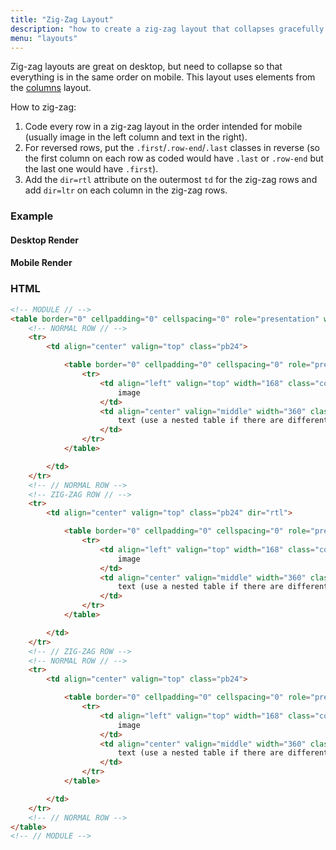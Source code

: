 ```yaml
---
title: "Zig-Zag Layout"
description: "how to create a zig-zag layout that collapses gracefully on mobile"
menu: "layouts"
---
```


Zig-zag layouts are great on desktop, but need to collapse so that everything is in the same order on mobile. This layout uses elements from the [columns](../columns) layout.

How to zig-zag:

1. Code every row in a zig-zag layout in the order intended for mobile (usually image in the left column and text in the right).
2. For reversed rows, put the `.first`/`.row-end`/`.last` classes in reverse (so the first column on each row as coded would have `.last` or `.row-end` but the last one would have `.first`).
3. Add the `dir=rtl` attribute on the outermost `td` for the zig-zag rows and add `dir=ltr` on each column in the zig-zag rows.

### Example
#### Desktop Render
<div class="example">
	<zig-zag></zig-zag>
</div>

#### Mobile Render
<div class="example">
	<zig-zag-mobile></zig-zag-mobile>
</div>

### HTML
```html
<!-- MODULE // -->
<table border="0" cellpadding="0" cellspacing="0" role="presentation" width="100%">
	<!-- NORMAL ROW // -->
	<tr>
		<td align="center" valign="top" class="pb24">

			<table border="0" cellpadding="0" cellspacing="0" role="presentation" width="100%">
				<tr>
					<td align="left" valign="top" width="168" class="col first collapse">
						image
					</td>
					<td align="center" valign="middle" width="360" class="col row-end collapse">
						text (use a nested table if there are different styles of text)
					</td>
				</tr>
			</table>

		</td>
	</tr>
	<!-- // NORMAL ROW -->
	<!-- ZIG-ZAG ROW // -->
	<tr>
		<td align="center" valign="top" class="pb24" dir="rtl">

			<table border="0" cellpadding="0" cellspacing="0" role="presentation" width="100%">
				<tr>
					<td align="left" valign="top" width="168" class="col row-end collapse" dir="ltr">
						image
					</td>
					<td align="center" valign="middle" width="360" class="col first collapse" dir="ltr">
						text (use a nested table if there are different styles of text)
					</td>
				</tr>
			</table>

		</td>
	</tr>
	<!-- // ZIG-ZAG ROW -->
	<!-- NORMAL ROW // -->
	<tr>
		<td align="center" valign="top" class="pb24">

			<table border="0" cellpadding="0" cellspacing="0" role="presentation" width="100%">
				<tr>
					<td align="left" valign="top" width="168" class="col first collapse">
						image
					</td>
					<td align="center" valign="middle" width="360" class="col last collapse">
						text (use a nested table if there are different styles of text)
					</td>
				</tr>
			</table>

		</td>
	</tr>
	<!-- // NORMAL ROW -->
</table>
<!-- // MODULE -->

```

<script>
class ZigZagLayout extends HTMLElement {
	get template() {
		let t = document.createElement("template");
		t.innerHTML = `
<head>
	<meta http-equiv="Content-Type" content="text/html; charset=UTF-8" />
	<meta name="viewport" content="width=device-width, initial-scale=1.0"/>
		 <style>
			 @import url( '/css/email/eds.css' )
		 </style>
</head>
<body>
	<center>
		<!-- BODY TABLE // -->
		<table border="0" cellpadding="0" cellspacing="0" role="presentation" height="100%" width="100%" id="body-table">
			<tr>
				<td align="center" valign="top" id="body-cell">
					<!-- MAIN TABLE // -->
					<table border="0" cellpadding="0" cellspacing="0" role="presentation" width="600" id="email-table">
					<tr>
						<td align="center" valign="top" width="100%" class="card bg-white">
							<table border="0" cellpadding="0" cellspacing="0" role="presentation" width="100%">
								<tr>
									<td align="center" valign="top" class="pb16">
										<img src="https://media.mcclatchy.com/email-assets/global/icons/star-dark.png" width="40" alt="star icon" />
									</td>
								</tr>
								<tr>
									<td align="center" valign="top" class="pb8 h2">
										Exclusive Content
									</td>
								</tr>
								<tr>
									<td align="center" valign="top" class="pb24 p">
										The eEdition offers exclusive content not available in print.
									</td>
								</tr>
								<tr>
									<td align="center" valign="top" class="pb24">
										<table border="0" cellpadding="0" cellspacing="0" role="presentation" width="100%">
											<tr>
												<td align="left" valign="top" width="168" class="col first collapse">
													<img src="https://media.mcclatchy.com/email-assets/global/welcome-series/ipad-extra-extra.png" width="168" alt="Extra Extra section" />
												</td>
												<td align="center" valign="middle" width="360" class="col row-end collapse">
													<table border="0" cellpadding="0" cellspacing="0" role="presentation" width="100%">
														<tr>
															<td align="left" valign="top" class="pb8">
																<img src="https://media.mcclatchy.com/email-assets/global/icons/bullhorn-dark.png" width="24" alt="bullhorn icon" />
															</td>
														</tr>
														<tr>
															<td align="left" valign="top" class="pb8 h3">
																Extra Extra
															</td>
														</tr>
														<tr>
															<td align="left" valign="top" class="small">
																The best and most interesting stories from around the nation and world are showcased, featuring the latest in news, politics, entertainment, health, faith and more.
															</td>
														</tr>
													</table>
												</td>
											</tr>
										</table>
									</td>
								</tr>
								<tr>
									<td align="center" valign="top" class="pb24" dir="rtl">
										<table border="0" cellpadding="0" cellspacing="0" role="presentation" width="100%">
											<tr>
												<td align="left" valign="top" width="168" class="col row-end collapse" dir="ltr">
													<img src="https://media.mcclatchy.com/email-assets/global/welcome-series/ipad-sportsxtra.png" width="168" alt="SportsXtra section" />
												</td>
												<td align="center" valign="middle" width="360" class="col first collapse" dir="ltr">
													<table border="0" cellpadding="0" cellspacing="0" role="presentation" width="100%">
														<tr>
															<td align="left" valign="top" class="pb8">
																<img src="https://media.mcclatchy.com/email-assets/global/icons/pennant-dark.png" width="24" alt="pennant icon" />
															</td>
														</tr>
														<tr>
															<td align="left" valign="top" class="pb8 h3">
																SportsXtra
															</td>
														</tr>
														<tr>
															<td align="left" valign="top" class="small">
																Want the latest sports news from around the country? SportsXtra offers highlights and recaps, as well as analysis and commentary that go beyond the game.
															</td>
														</tr>
													</table>
												</td>
											</tr>
										</table>
									</td>
								</tr>
								<tr>
									<td align="center" valign="top" class="">
										<table border="0" cellpadding="0" cellspacing="0" role="presentation" width="100%">
											<tr>
												<td align="left" valign="top" width="168" class="col first collapse">
													<img src="https://media.mcclatchy.com/email-assets/global/welcome-series/ipad-money-markets.png" width="168" alt="Money &amp; Markets section" />
												</td>
												<td align="center" valign="middle" width="360" class="col last collapse">
													<table border="0" cellpadding="0" cellspacing="0" role="presentation" width="100%">
														<tr>
															<td align="left" valign="top" class="pb8">
																<img src="https://media.mcclatchy.com/email-assets/global/icons/money-bill-wave-dark.png" width="24" alt="dollar bill icon" />
															</td>
														</tr>
														<tr>
															<td align="left" valign="top" class="pb8 h3">
																Money &amp; Markets
															</td>
														</tr>
														<tr>
															<td align="left" valign="top" class="small">
																View key stats on market happenings that affect you and your money. Explore performance of mutual funds, commodities, interest rates and more.
															</td>
														</tr>
													</table>
												</td>
											</tr>
										</table>
									</td>
								</tr>
							</table>
						</td>
					</tr>
					</table>
					<!-- // MAIN TABLE -->
				</td>
			</tr>
		</table>
		<!-- // BODY TABLE -->
	</center>
</body>
		`;
		return t;   
	}
	constructor() {
		super();
	}
	connectedCallback() {
		let clone = this.template.content.cloneNode(true);
		this.attachShadow({ mode: "open" });
		this.shadowRoot.appendChild(clone);
	}
} // end Class
customElements.define("zig-zag", ZigZagLayout);
class ZigZagMobile extends HTMLElement {
	get template() {
		let t = document.createElement("template");
		t.innerHTML = `
<head>
	<meta http-equiv="Content-Type" content="text/html; charset=UTF-8" />
	<meta name="viewport" content="width=device-width, initial-scale=1.0"/>
		 <style>
			 @import url( '/css/email/eds.css' )
		 </style>
		 <style type="text/css">
		 .fake-mobile #email-table {
			height: auto !important;
			max-width: 375px !important;
			width: 100% !important;
		}
		.fake-mobile .collapse {
			display: block !important;
			width: 100% !important;
			direction: ltr !important;
		}
		.fake-mobile img {
			max-width: 100% !important;
		}
		.fake-mobile .center-mobile {
			text-align: center !important;
		}
		.fake-mobile .center-mobile img {
			margin: 0 auto !important;
		}
		.fake-mobile .col {
			padding-left: 0 !important;
			padding-right: 0 !important;
			padding-bottom: 24px !important;
		}
		.fake-mobile .last {
			padding-bottom: 0 !important;
		}
		</style>
</head>
<body>
	<center>
		<!-- BODY TABLE // -->
		<table border="0" cellpadding="0" cellspacing="0" role="presentation" height="100%" width="100%" id="body-table" class="fake-mobile">
			<tr>
				<td align="center" valign="top" id="body-cell">
					<!-- MAIN TABLE // -->
					<table border="0" cellpadding="0" cellspacing="0" role="presentation" width="600" id="email-table">
					<tr>
						<td align="center" valign="top" width="100%" class="card bg-white">
							<table border="0" cellpadding="0" cellspacing="0" role="presentation" width="100%">
								<tr>
									<td align="center" valign="top" class="pb16">
										<img src="https://media.mcclatchy.com/email-assets/global/icons/star-dark.png" width="40" alt="star icon" />
									</td>
								</tr>
								<tr>
									<td align="center" valign="top" class="pb8 h2">
										Exclusive Content
									</td>
								</tr>
								<tr>
									<td align="center" valign="top" class="pb24 p">
										The eEdition offers exclusive content not available in print.
									</td>
								</tr>
								<tr>
									<td align="center" valign="top" class="pb24">
										<table border="0" cellpadding="0" cellspacing="0" role="presentation" width="100%">
											<tr>
												<td align="left" valign="top" width="168" class="col first collapse">
													<img src="https://media.mcclatchy.com/email-assets/global/welcome-series/ipad-extra-extra.png" width="168" alt="Extra Extra section" />
												</td>
												<td align="center" valign="middle" width="360" class="col row-end collapse">
													<table border="0" cellpadding="0" cellspacing="0" role="presentation" width="100%">
														<tr>
															<td align="left" valign="top" class="pb8">
																<img src="https://media.mcclatchy.com/email-assets/global/icons/bullhorn-dark.png" width="24" alt="bullhorn icon" />
															</td>
														</tr>
														<tr>
															<td align="left" valign="top" class="pb8 h3">
																Extra Extra
															</td>
														</tr>
														<tr>
															<td align="left" valign="top" class="small">
																The best and most interesting stories from around the nation and world are showcased, featuring the latest in news, politics, entertainment, health, faith and more.
															</td>
														</tr>
													</table>
												</td>
											</tr>
										</table>
									</td>
								</tr>
								<tr>
									<td align="center" valign="top" class="pb24" dir="rtl">
										<table border="0" cellpadding="0" cellspacing="0" role="presentation" width="100%">
											<tr>
												<td align="left" valign="top" width="168" class="col row-end collapse" dir="ltr">
													<img src="https://media.mcclatchy.com/email-assets/global/welcome-series/ipad-sportsxtra.png" width="168" alt="SportsXtra section" />
												</td>
												<td align="center" valign="middle" width="360" class="col first collapse" dir="ltr">
													<table border="0" cellpadding="0" cellspacing="0" role="presentation" width="100%">
														<tr>
															<td align="left" valign="top" class="pb8">
																<img src="https://media.mcclatchy.com/email-assets/global/icons/pennant-dark.png" width="24" alt="pennant icon" />
															</td>
														</tr>
														<tr>
															<td align="left" valign="top" class="pb8 h3">
																SportsXtra
															</td>
														</tr>
														<tr>
															<td align="left" valign="top" class="small">
																Want the latest sports news from around the country? SportsXtra offers highlights and recaps, as well as analysis and commentary that go beyond the game.
															</td>
														</tr>
													</table>
												</td>
											</tr>
										</table>
									</td>
								</tr>
								<tr>
									<td align="center" valign="top" class="">
										<table border="0" cellpadding="0" cellspacing="0" role="presentation" width="100%">
											<tr>
												<td align="left" valign="top" width="168" class="col first collapse">
													<img src="https://media.mcclatchy.com/email-assets/global/welcome-series/ipad-money-markets.png" width="168" alt="Money &amp; Markets section" />
												</td>
												<td align="center" valign="middle" width="360" class="col last collapse">
													<table border="0" cellpadding="0" cellspacing="0" role="presentation" width="100%">
														<tr>
															<td align="left" valign="top" class="pb8">
																<img src="https://media.mcclatchy.com/email-assets/global/icons/money-bill-wave-dark.png" width="24" alt="dollar bill icon" />
															</td>
														</tr>
														<tr>
															<td align="left" valign="top" class="pb8 h3">
																Money &amp; Markets
															</td>
														</tr>
														<tr>
															<td align="left" valign="top" class="small">
																View key stats on market happenings that affect you and your money. Explore performance of mutual funds, commodities, interest rates and more.
															</td>
														</tr>
													</table>
												</td>
											</tr>
										</table>
									</td>
								</tr>
							</table>
						</td>
					</tr>
					</table>
					<!-- // MAIN TABLE -->
				</td>
			</tr>
		</table>
		<!-- // BODY TABLE -->
	</center>
</body>
		`;
		return t;   
	}
	constructor() {
		super();
	}
	connectedCallback() {
		let clone = this.template.content.cloneNode(true);
		this.attachShadow({ mode: "open" });
		this.shadowRoot.appendChild(clone);
	}
} // end Class
customElements.define("zig-zag-mobile", ZigZagMobile);
</script>
